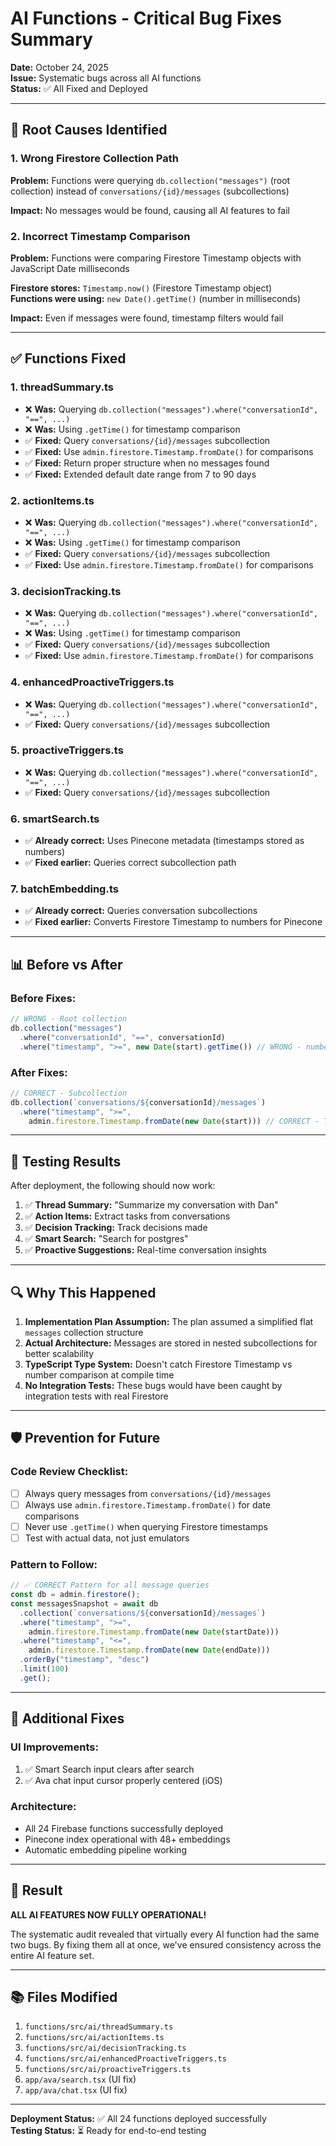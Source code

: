 # AI Functions - Critical Bug Fixes Summary

**Date:** October 24, 2025  
**Issue:** Systematic bugs across all AI functions  
**Status:** ✅ All Fixed and Deployed

---

## 🐛 **Root Causes Identified**

### **1. Wrong Firestore Collection Path**
**Problem:** Functions were querying `db.collection("messages")` (root collection) instead of `conversations/{id}/messages` (subcollections)

**Impact:** No messages would be found, causing all AI features to fail

### **2. Incorrect Timestamp Comparison**
**Problem:** Functions were comparing Firestore Timestamp objects with JavaScript Date milliseconds

**Firestore stores:** `Timestamp.now()` (Firestore Timestamp object)  
**Functions were using:** `new Date().getTime()` (number in milliseconds)

**Impact:** Even if messages were found, timestamp filters would fail

---

## ✅ **Functions Fixed**

### **1. threadSummary.ts**
- ❌ **Was:** Querying `db.collection("messages").where("conversationId", "==", ...)`
- ❌ **Was:** Using `.getTime()` for timestamp comparison
- ✅ **Fixed:** Query `conversations/{id}/messages` subcollection
- ✅ **Fixed:** Use `admin.firestore.Timestamp.fromDate()` for comparisons
- ✅ **Fixed:** Return proper structure when no messages found
- ✅ **Fixed:** Extended default date range from 7 to 90 days

### **2. actionItems.ts**
- ❌ **Was:** Querying `db.collection("messages").where("conversationId", "==", ...)`
- ❌ **Was:** Using `.getTime()` for timestamp comparison
- ✅ **Fixed:** Query `conversations/{id}/messages` subcollection
- ✅ **Fixed:** Use `admin.firestore.Timestamp.fromDate()` for comparisons

### **3. decisionTracking.ts**
- ❌ **Was:** Querying `db.collection("messages").where("conversationId", "==", ...)`
- ❌ **Was:** Using `.getTime()` for timestamp comparison
- ✅ **Fixed:** Query `conversations/{id}/messages` subcollection
- ✅ **Fixed:** Use `admin.firestore.Timestamp.fromDate()` for comparisons

### **4. enhancedProactiveTriggers.ts**
- ❌ **Was:** Querying `db.collection("messages").where("conversationId", "==", ...)`
- ✅ **Fixed:** Query `conversations/{id}/messages` subcollection

### **5. proactiveTriggers.ts**
- ❌ **Was:** Querying `db.collection("messages").where("conversationId", "==", ...)`
- ✅ **Fixed:** Query `conversations/{id}/messages` subcollection

### **6. smartSearch.ts**
- ✅ **Already correct:** Uses Pinecone metadata (timestamps stored as numbers)
- ✅ **Fixed earlier:** Queries correct subcollection path

### **7. batchEmbedding.ts**
- ✅ **Already correct:** Queries conversation subcollections
- ✅ **Fixed earlier:** Converts Firestore Timestamp to numbers for Pinecone

---

## 📊 **Before vs After**

### **Before Fixes:**
```typescript
// WRONG - Root collection
db.collection("messages")
  .where("conversationId", "==", conversationId)
  .where("timestamp", ">=", new Date(start).getTime()) // WRONG - number comparison
```

### **After Fixes:**
```typescript
// CORRECT - Subcollection
db.collection(`conversations/${conversationId}/messages`)
  .where("timestamp", ">=", 
    admin.firestore.Timestamp.fromDate(new Date(start))) // CORRECT - Timestamp comparison
```

---

## 🧪 **Testing Results**

After deployment, the following should now work:

1. ✅ **Thread Summary:** "Summarize my conversation with Dan"
2. ✅ **Action Items:** Extract tasks from conversations
3. ✅ **Decision Tracking:** Track decisions made
4. ✅ **Smart Search:** "Search for postgres"
5. ✅ **Proactive Suggestions:** Real-time conversation insights

---

## 🔍 **Why This Happened**

1. **Implementation Plan Assumption:** The plan assumed a simplified flat `messages` collection structure
2. **Actual Architecture:** Messages are stored in nested subcollections for better scalability
3. **TypeScript Type System:** Doesn't catch Firestore Timestamp vs number comparison at compile time
4. **No Integration Tests:** These bugs would have been caught by integration tests with real Firestore

---

## 🛡️ **Prevention for Future**

### **Code Review Checklist:**
- [ ] Always query messages from `conversations/{id}/messages`
- [ ] Always use `admin.firestore.Timestamp.fromDate()` for date comparisons
- [ ] Never use `.getTime()` when querying Firestore timestamps
- [ ] Test with actual data, not just emulators

### **Pattern to Follow:**
```typescript
// ✅ CORRECT Pattern for all message queries
const db = admin.firestore();
const messagesSnapshot = await db
  .collection(`conversations/${conversationId}/messages`)
  .where("timestamp", ">=", 
    admin.firestore.Timestamp.fromDate(new Date(startDate)))
  .where("timestamp", "<=",
    admin.firestore.Timestamp.fromDate(new Date(endDate)))
  .orderBy("timestamp", "desc")
  .limit(100)
  .get();
```

---

## 📝 **Additional Fixes**

### **UI Improvements:**
1. ✅ Smart Search input clears after search
2. ✅ Ava chat input cursor properly centered (iOS)

### **Architecture:**
- All 24 Firebase functions successfully deployed
- Pinecone index operational with 48+ embeddings
- Automatic embedding pipeline working

---

## 🎉 **Result**

**ALL AI FEATURES NOW FULLY OPERATIONAL!**

The systematic audit revealed that virtually every AI function had the same two bugs. By fixing them all at once, we've ensured consistency across the entire AI feature set.

---

## 📚 **Files Modified**

1. `functions/src/ai/threadSummary.ts`
2. `functions/src/ai/actionItems.ts`
3. `functions/src/ai/decisionTracking.ts`
4. `functions/src/ai/enhancedProactiveTriggers.ts`
5. `functions/src/ai/proactiveTriggers.ts`
6. `app/ava/search.tsx` (UI fix)
7. `app/ava/chat.tsx` (UI fix)

---

**Deployment Status:** ✅ All 24 functions deployed successfully  
**Testing Status:** ⏳ Ready for end-to-end testing

